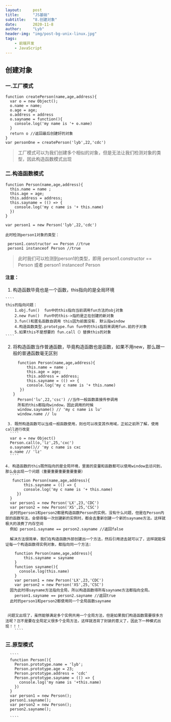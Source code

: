 ```yaml
---
layout:     post
title:      "JS基础"
subtitle:   "8.创建对象"
date:       2020-11-8
author:     "Lyb"
header-img: "img/post-bg-unix-linux.jpg"
tags:
    - 前端开发
    - JavaScript
---
```



## 创建对象

### 一.工厂模式

````
function createPerson(name,age,address){
  var o = new Object();
  o.name = name;
  o.age = age;
  o.address = address
  o.sayname = function(){
    console.log('my name is '+ o.name)
  }
  return o //返回最后创建好的对象
}
var personOne = createPerson('lyb',22,'cdc')

````
> 工厂模式可以为我们创建多个相似的对象，但是无法让我们检测对象的类型，因此构造函数模式出现



### 二.构造函数模式

````
function Person(name,age,address){
  this.name = name ;
  this.age = age;
  this.address = address;
  this.sayname = (() => {
    console.log('my c name is '+ this.name)
  })
}

var person1 = new Person('lyb',22,'cdc')

此时检测person1对象的类型：

 person1.constructor == Person //true
 person1 instanceof Person //true
````
> 此时我们可以检测到person1的类型，即用 person1.constructor == Person 或者 person1 instanceof Person

#### 注意： 
    
   1. 构造函数毕竟也是一个函数，this指向的是全局环境

    ````
    this的指向问题：
        1.obj.fun()  fun中的this指向当前调用fun方法的obj对象
        2.new Fun()  Fun中的this->指的是正在创建的新对象
        3.fun()和匿名函数自调用 this因为前面没有. 默认指window
        4.构造函数类型.prototype.fun fun中的this指将来调用fun.前的子对象
        5.如果this不是想要的 fun.call（）替换this的对象
    ````

   2. 将构造函数当作普通函数，毕竟构造函数也是函数，如果不用new，那么跟一般的普通函数毫无区别
   
      ````
        function Person(name,age,address){
            this.name = name ;
            this.age = age;
            this.address = address;
            this.sayname = (() => {
            console.log('my c name is '+ this.name)
         })
      }
        Person('lu',22,'csc') //当作一般函数直接传参调用
        所有的this都指向window，因此调用的时候
        window.sayname() // 'my c name is lu'
        window.name // lu

      ````

   
     3. 既然构造函数可以当成一般函数使用，则也可以改变其作用域，正如之前所了解，使用call进行改变
      ````
      var o = new Object()
      Person.call(o,'lz',25,'cxc')
      o.sayname()// 'my c name is cxc
      o.name // 'lz'
      ````
    
    4. 构造函数的this既然指向的是全局环境，里面的变量和函数都可以使用window去访问到，那么会出现一个问题（重要重要重要重要重要）
      ````
       function Person(name,age,address){
            this.sayname = (() => {
            console.log('my c name is '+ this.name)
         })
      }
      var person1 = new Person('LX',23,'CDC')
      var person2 = new Person('XS',25,'CSC')
      此时的person1和person2都是构造函数Person的实例，没有什么问题，但是在Person内部的函数写法，会使得每一次创建新的实例时，都会去重新创建一个新的sayname方法。这样就极大的浪费了内存空间
      例如 person1.sayname == person2.sayname //返回false

      解决方法很简单，我们在构造函数外部创建出一个方法，然后引用进去就可以了，这样就能保证每一个构造函数得实例对象，都指向同一个方法:

        function Person(name,age,address){
            this.sayname = sayname
        }
        function sayname(){
          console.log(this.name)
        }
        var person1 = new Person('LX',23,'CDC')
        var person2 = new Person('XS',25,'CSC')
      因为此时得sayname方法指向全局，所以构造函数得所有sayname方法都指向全局。
        person1.sayname == person2.sayname //返回true
      此时的person1和person2都使用同一个全局函数sayname  
     

     问题又出现了，虽然能够满足多个实例共用一个全局方法，但是如果我们构造函数需要很多方法呢？岂不是要在全局定义很多个全局方法，这样就违背了封装的意义了，因此下一种模式出现！！！
        ````
      
  ### 三.原型模式

      ````
      function Person(){
        Person.prototype.name = 'lyb';
        Person.prototype.age = 23;
        Person.prototype.address = 'cdc'
        Person.prototype.sayname = (() => {
          console.log('my name is '+this.name)
        })
      }
      var person1 = new Person();
      person1.sayname();
      var person2 = new Person();
      person2.sayname();

      ````


  
      
